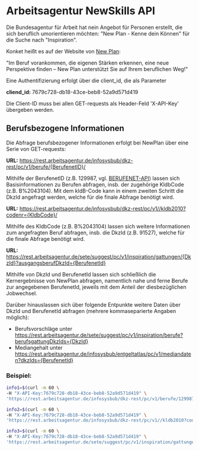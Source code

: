 # Arbeitsagentur NewSkills API 
Die Bundesagentur für Arbeit hat nein Angebot für Personen erstellt, die sich beruflich umorientieren möchten: "New Plan - Kenne dein Können" für die Suche nach "Inspiration".

Konket heißt es auf der Website von [New Plan](https://www.arbeitsagentur.de/k/newplan): 

"Im Beruf vorankommen, die eigenen Stärken erkennen, eine neue Perspektive finden – New Plan unterstützt Sie auf Ihrem beruflichen Weg!"


Eine Authentifizierung erfolgt über die client_id, die als Parameter

**cliend_id:** 7679c728-db18-43ce-beb8-52a9d571d419

Die Client-ID muss bei allen GET-requests als Header-Feld 'X-API-Key' übergeben werden.

## Berufsbezogene Informationen

Die Abfrage berufsbezogener Informationen erfolgt bei NewPlan über eine Serie von GET-requests:

**URL:** https://rest.arbeitsagentur.de/infosysbub/dkz-rest/pc/v1/berufe/{BerufenetID}/

Mithilfe der BerufenetID (z.B. 129987, vgl. [BERUFENET-API](https://github.com/AndreasFischer1985/berufenet-api)) lassen sich Basisinformationen zu Berufen abfragen, insb. der zugehörige KldbCode (z.B. B%2043104). Mit dem kldB-Code kann in einem zweiten Schritt die DkzId angefragt werden, welche für die finale Abfrage benötigt wird.

**URL:** https://rest.arbeitsagentur.de/infosysbub/dkz-rest/pc/v1//kldb2010?codenr={KldbCode}/

Mithilfe des KldbCode (z.B. B%2043104) lassen sich weitere Informationen zum angefragten Beruf abfragen, insb. die DkzId (z.B. 91527), welche für die finale Abfrage benötigt wird.

**URL:** https://rest.arbeitsagentur.de/sete/suggest/pc/v1/inspiration/gattungen/{DkzId}?ausgangsberufDkzId={BerufenetId}

Mithilfe von DkzId und BerufenetId lassen sich schließlich die Kernergebnisse von NewPlan abfragen, namentlich nahe und ferne Berufe zur angegebenen BerufenetId, jeweils mit dem Anteil der diesbezüglichen Jobwechsel.

Darüber hinauslassen sich über folgende Entpunkte weitere Daten über DkzId und BerufenetId abfragen (mehrere kommaseparierte Angaben möglich):
* Berufsvorschläge unter https://rest.arbeitsagentur.de/sete/suggest/pc/v1/inspiration/berufe?berufsgattungDkzIds={DkzId}
* Mediangehalt unter https://rest.arbeitsagentur.de/infosysbub/entgeltatlas/pc/v1/mediandaten?dkzIds={BerufenetId}


### Beispiel:

```bash
info1=$(curl -m 60 \
-H "X-API-Key:7679c728-db18-43ce-beb8-52a9d571d419" \
'https://rest.arbeitsagentur.de/infosysbub/dkz-rest/pc/v1/berufe/129987/')

info2=$(curl -m 60 \
-H "X-API-Key:7679c728-db18-43ce-beb8-52a9d571d419" \
'https://rest.arbeitsagentur.de/infosysbub/dkz-rest/pc/v1//kldb2010?codenr=B%2043104')

info3=$(curl -m 60 \
-H "X-API-Key:7679c728-db18-43ce-beb8-52a9d571d419" \
'https://rest.arbeitsagentur.de/sete/suggest/pc/v1/inspiration/gattungen/91527?ausgangsberufDkzId=129987')
```

